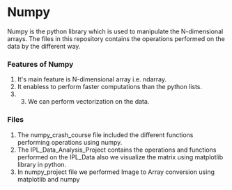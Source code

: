 # Numpy
  Numpy is the python library which is used to manipulate the N-dimensional arrays.
  The files in this repository contains the operations performed on the data by the different way.

  ### Features of Numpy
  1. It's main feature is N-dimensional array i.e. ndarray.
  2. It enabless to perform faster computations than the python lists.
  3. 3. We can perform vectorization on the data.

  ### Files
  1. The numpy_crash_course file included the different functions performing operations using numpy.
  2. The IPL_Data_Analysis_Project contains the operations and functions performed on the IPL_Data also we visualize the matrix using matplotlib library in python.
  3. In numpy_project file we performed Image to Array conversion using matplotlib and numpy
